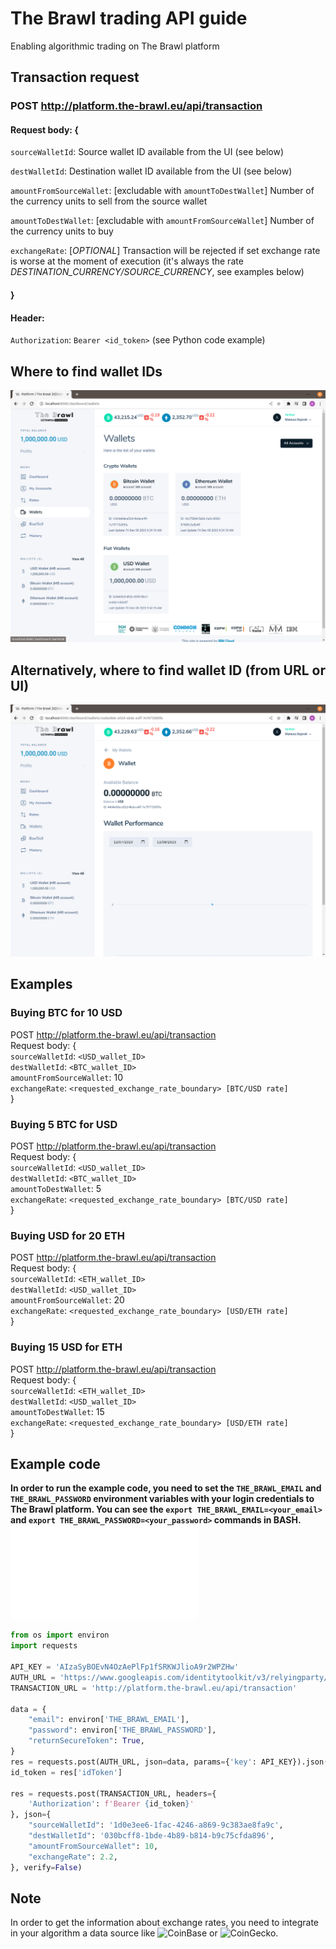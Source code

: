 # The Brawl trading API guide
Enabling algorithmic trading on The Brawl platform

## Transaction request

### POST http://platform.the-brawl.eu/api/transaction
#### Request body: {

`sourceWalletId`: Source wallet ID available from the UI (see below)

`destWalletId`: Destination wallet ID available from the UI (see below)

`amountFromSourceWallet`: [excludable with `amountToDestWallet`] Number of the currency units to sell from the source wallet

`amountToDestWallet`: [excludable with `amountFromSourceWallet`] Number of the currency units to buy

`exchangeRate`: [*OPTIONAL*] Transaction will be rejected if set exchange rate is worse at the moment of execution (it's always the rate *DESTINATION_CURRENCY/SOURCE_CURRENCY*, see examples below)

#### }

#### Header:

`Authorization`: `Bearer <id_token>` (see Python code example)

## Where to find wallet IDs
![Wallet IDs](wallet-ids.png "Where to find wallet IDs")

## Alternatively, where to find wallet ID (from URL or UI)
![Wallet ID](wallet-id.png "Alternatively, where to find wallet ID")

## Examples
### Buying BTC for 10 USD
POST http://platform.the-brawl.eu/api/transaction \
Request body: { \
`sourceWalletId`: `<USD_wallet_ID>` \
`destWalletId`: `<BTC_wallet_ID>` \
`amountFromSourceWallet`: 10 \
`exchangeRate`: `<requested_exchange_rate_boundary> [BTC/USD rate]` \
}

### Buying 5 BTC for USD
POST http://platform.the-brawl.eu/api/transaction \
Request body: { \
`sourceWalletId`: `<USD_wallet_ID>` \
`destWalletId`: `<BTC_wallet_ID>` \
`amountToDestWallet`: 5 \
`exchangeRate`: `<requested_exchange_rate_boundary> [BTC/USD rate]` \
}

### Buying USD for 20 ETH
POST http://platform.the-brawl.eu/api/transaction \
Request body: { \
`sourceWalletId`: `<ETH_wallet_ID>` \
`destWalletId`: `<USD_wallet_ID>` \
`amountFromSourceWallet`: 20 \
`exchangeRate`: `<requested_exchange_rate_boundary> [USD/ETH rate]` \
}

### Buying 15 USD for ETH
POST http://platform.the-brawl.eu/api/transaction \
Request body: { \
`sourceWalletId`: `<ETH_wallet_ID>` \
`destWalletId`: `<USD_wallet_ID>` \
`amountToDestWallet`: 15 \
`exchangeRate`: `<requested_exchange_rate_boundary> [USD/ETH rate]` \
}

## Example code
**In order to run the example code, you need to set the `THE_BRAWL_EMAIL` and `THE_BRAWL_PASSWORD` environment variables with your login credentials to The Brawl platform. You can see the `export THE_BRAWL_EMAIL=<your_email>` and `export THE_BRAWL_PASSWORD=<your_password>` commands in BASH.** \
![example.py](example.py)
```python
from os import environ
import requests

API_KEY = 'AIzaSyBOEvN4OzAePlFp1fSRKWJlioA9r2WPZHw'
AUTH_URL = 'https://www.googleapis.com/identitytoolkit/v3/relyingparty/verifyPassword'
TRANSACTION_URL = 'http://platform.the-brawl.eu/api/transaction'

data = {
    "email": environ['THE_BRAWL_EMAIL'],
    "password": environ['THE_BRAWL_PASSWORD'],
    "returnSecureToken": True,
}
res = requests.post(AUTH_URL, json=data, params={'key': API_KEY}).json()
id_token = res['idToken']

res = requests.post(TRANSACTION_URL, headers={
    'Authorization': f'Bearer {id_token}'
}, json={
    "sourceWalletId": '1d0e3ee6-1fac-4246-a869-9c383ae8fa9c',
    "destWalletId": '030bcff8-1bde-4b89-b814-b9c75cfda896',
    "amountFromSourceWallet": 10,
    "exchangeRate": 2.2,
}, verify=False)
```

## Note
In order to get the information about exchange rates, you need to integrate in your algorithm a data source like ![CoinBase](https://docs.cloud.coinbase.com/sign-in-with-coinbase/docs) or ![CoinGecko](https://www.coingecko.com/api/documentation).
